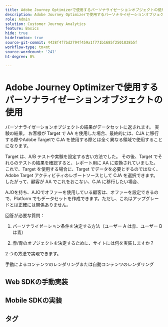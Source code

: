 ```yaml
---
title: Adobe Journey Optimizerで使用するパーソナライゼーションオブジェクトの使用
description: Adobe Journey Optimizerで使用するパーソナライゼーションオブジェクトの使用方法を説明します
role: Admin
solution: Customer Journey Analytics
feature: Basics
hide: true
hidefromtoc: true
source-git-commit: 4438f4f7bd2794f459a1f771b1685f2501838b5f
workflow-type: tm+mt
source-wordcount: '241'
ht-degree: 0%

---
```


# Adobe Journey Optimizerで使用するパーソナライゼーションオブジェクトの使用

パーソナライゼーションオブジェクトの結果がデータセットに返されます。 実験の結果。 お客様が Target で AA を使用した場合、最終的には、CJA に移行する際やAdobe Targetで CJA を使用する際とは全く異なる領域で使用することになります。

Target は、A/B テストや実験を設定する古い方法でした。 その後、Target でそれらのテストの結果を確認すると、レポート用に AA に変換されていました。 これで、Target を使用する場合に、Target でデータを必要とするのではなく、Adobe Target アクティビティのレポートソースとして CJA を選択できます。 したがって、顧客が AA でこれをおこない、CJA に移行したい場合、

AJOを持ち、AJOでオファーを使用している顧客は、オファーを設定できるので、Platform でもデータセットを作成できます。ただし、これはアップグレードとは正確には関係ありません。



回答が必要な質問：

1. パーソナライゼーション条件を決定する方法（ユーザー A は赤、ユーザー B は青）

1. 赤/青のオブジェクトを決定するために、サイトには何を実装しますか？


2 つの方法で実現できます。

手動によるコンテンツのレンダリングまたは自動コンテンツのレンダリング


## Web SDKの手動実装


## Mobile SDKの実装





## タグ

